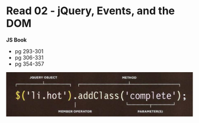 # Read 02 - jQuery, Events, and the DOM

**JS Book**
- pg 293-301
- pg 306-331
- pg 354-357

![Jquery Method Example](images/jQuery.png)